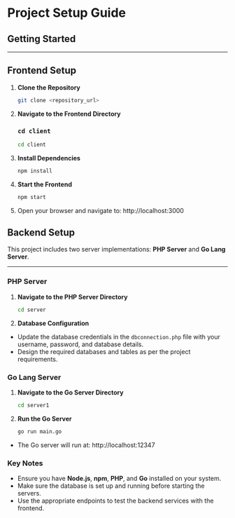 # Project Setup Guide

## Getting Started


---

## Frontend Setup

1. **Clone the Repository**
   ```bash
   git clone <repository_url>

2. **Navigate to the Frontend Directory**
    ### `cd client`
    ```bash
    cd client

3. **Install Dependencies**
    ```bash
    npm install

4. **Start the Frontend**
    ```bash
    npm start

5. Open your browser and navigate to:
    http://localhost:3000

## Backend Setup

This project includes two server implementations: **PHP Server** and **Go Lang Server**.

---

### PHP Server

1. **Navigate to the PHP Server Directory**  
   ```bash
   cd server

2. **Database Configuration**

- Update the database credentials in the `dbconnection.php` file with your username, password, and database details.
- Design the required databases and tables as per the project requirements.

### Go Lang Server

1. **Navigate to the Go Server Directory**  
   ```bash
   cd server1

2. **Run the Go Server**
    ```bash
    go run main.go

- The Go server will run at: http://localhost:12347

### Key Notes

- Ensure you have **Node.js**, **npm**, **PHP**, and **Go** installed on your system.
- Make sure the database is set up and running before starting the servers.
- Use the appropriate endpoints to test the backend services with the frontend.





